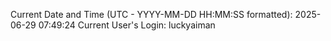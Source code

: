 Current Date and Time (UTC - YYYY-MM-DD HH:MM:SS formatted): 2025-06-29 07:49:24
Current User's Login: luckyaiman
